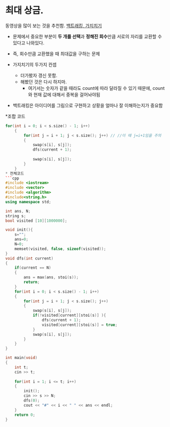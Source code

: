 # 최대 상금.
동영상을 많이 보는 것을 추천함. [백트래킹, 가지치기](https://www.youtube.com/watch?v=vGU8h1rneGw)<br>
* 문제에서 중요한 부분이 <b>두 개를 선택</b>과 <b>정해진 회수</b>만큼 서로의 자리를 교환할 수 있다고 나와있다.
* 즉, 회수만큼 교환했을 때 최대값을 구하는 문제
* 가지치기의 두가지 컨셉
  * 더가봤자 갱신 못함.
  * 해봤던 것은 다시 하지마.
    * 여기서는 숫자가 같을 때라도 count에 따라 달라질 수 있기 때문에, count와 현재 값에 대해서 중복을 걸어놔야됨
   
* 백트래킹은 아이디어를 그림으로 구현하고 상황을 얼마나 잘 이해하는지가 중요함

*조합 코드
```cpp
for(int i = 0; i < s.size() - 1; i++)  
    {
        for(int j = i + 1; j < s.size(); j++) // //이 때 j=i+1임을 주의
        {
            swap(s[i], s[j]);  
            dfs(current + 1);
            
            swap(s[i], s[j]);
        }
    }
* 전체코드
```cpp
#include <iostream>
#include <vector>
#include <algorithm>
#include<string.h>
using namespace std;

int ans, N;
string s;
bool visited [10][1000000];

void init(){
    s="";
    ans=0;
    N=0;
 	memset(visited, false, sizeof(visited));
}
void dfs(int current)
{
    if(current == N)
    {
        ans = max(ans, stoi(s));
        return;
    }
    for(int i = 0; i < s.size() - 1; i++)
    {
        for(int j = i + 1; j < s.size(); j++)
        {
            swap(s[i], s[j]);
            if(!visited[current][stoi(s)] ){
	            dfs(current + 1);
                visited[current][stoi(s)] = true;
            }
            swap(s[i], s[j]);
        }
    }
}

int main(void)
{
    int t;
    cin >> t;
    
    for(int i = 1; i <= t; i++)
    {
        init();
        cin >> s >> N;
        dfs(0);
        cout << "#" << i << " " << ans << endl;
    }
    return 0;
}
```
